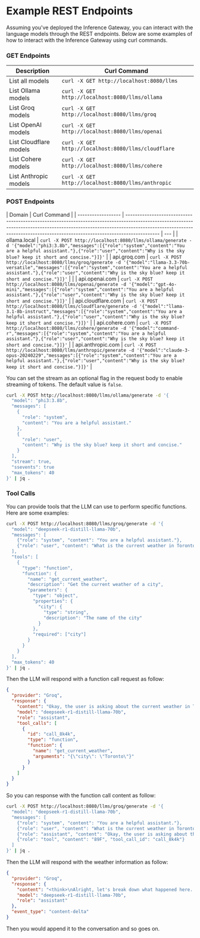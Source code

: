 # Example REST Endpoints

Assuming you've deployed the Inference Gateway, you can interact with the language models through the REST endpoints. Below are some examples of how to interact with the Inference Gateway using curl commands.

### GET Endpoints

| Description            | Curl Command                                        |
| ---------------------- | --------------------------------------------------- |
| List all models        | `curl -X GET http://localhost:8080/llms`            |
| List Ollama models     | `curl -X GET http://localhost:8080/llms/ollama`     |
| List Groq models       | `curl -X GET http://localhost:8080/llms/groq`       |
| List OpenAI models     | `curl -X GET http://localhost:8080/llms/openai`     |
| List Cloudflare models | `curl -X GET http://localhost:8080/llms/cloudflare` |
| List Cohere models     | `curl -X GET http://localhost:8080/llms/cohere`     |
| List Anthropic models  | `curl -X GET http://localhost:8080/llms/anthropic`  |

### POST Endpoints

| Domain             | Curl Command                                                                                                                                                                                                                                             |
| ------------------ | -------------------------------------------------------------------------------------------------------------------------------------------------------------------------------------------------------------------------------------------------------- | --- |
| ollama.local       | `curl -X POST http://localhost:8080/llms/ollama/generate -d '{"model":"phi3:3.8b","messages":[{"role":"system","content":"You are a helpful assistant."},{"role":"user","content":"Why is the sky blue? keep it short and concise."}]}'`                 |
| api.groq.com       | `curl -X POST http://localhost:8080/llms/groq/generate -d '{"model":"llama-3.3-70b-versatile","messages":[{"role":"system","content":"You are a helpful assistant."},{"role":"user","content":"Why is the sky blue? keep it short and concise."}]}'`     |     |
| api.openai.com     | `curl -X POST http://localhost:8080/llms/openai/generate -d '{"model":"gpt-4o-mini","messages":[{"role":"system","content":"You are a helpful assistant."},{"role":"user","content":"Why is the sky blue? keep it short and concise."}]}'`               |
| api.cloudflare.com | `curl -X POST http://localhost:8080/llms/cloudflare/generate -d '{"model":"llama-3.1-8b-instruct","messages":[{"role":"system","content":"You are a helpful assistant."},{"role":"user","content":"Why is the sky blue? keep it short and concise."}]}'` |
| api.cohere.com     | `curl -X POST http://localhost:8080/llms/cohere/generate -d '{"model":"command-r","messages":[{"role":"system","content":"You are a helpful assistant."},{"role":"user","content":"Why is the sky blue? keep it short and concise."}]}'`                 |
| api.anthropic.com  | `curl -X POST http://localhost:8080/llms/anthropic/generate -d '{"model":"claude-3-opus-20240229","messages":[{"role":"system","content":"You are a helpful assistant."},{"role":"user","content":"Why is the sky blue? keep it short and concise."}]}'` |

You can set the stream as an optional flag in the request body to enable streaming of tokens. The default value is `false`.

```bash
curl -X POST http://localhost:8080/llms/ollama/generate -d '{
  "model": "phi3:3.8b",
  "messages": [
    {
      "role": "system",
      "content": "You are a helpful assistant."
    },
    {
      "role": "user",
      "content": "Why is the sky blue? keep it short and concise."
    }
  ],
  "stream": true,
  "ssevents": true
  "max_tokens": 40
}' | jq .
```

### Tool Calls

You can provide tools that the LLM can use to perform specific functions. Here are some examples:

```bash
curl -X POST http://localhost:8080/llms/groq/generate -d '{
  "model": "deepseek-r1-distill-llama-70b",
  "messages": [
    {"role": "system", "content": "You are a helpful assistant."},
    {"role": "user", "content": "What is the current weather in Toronto?"}
  ],
  "tools": [
    {
      "type": "function",
      "function": {
        "name": "get_current_weather",
        "description": "Get the current weather of a city",
        "parameters": {
          "type": "object",
          "properties": {
            "city": {
              "type": "string",
              "description": "The name of the city"
            }
          },
          "required": ["city"]
        }
      }
    }
  ],
  "max_tokens": 40
}' | jq .
```

Then the LLM will respond with a function call request as follow:

```json
{
  "provider": "Groq",
  "response": {
    "content": "Okay, the user is asking about the current weather in Toronto. I need to figure out how to respond. \n\nFirst, I should use the function provided in the tools. The function is called get_current_weather, and it requires a city parameter.\n\nSo, I'll call this function with Toronto as the city. I'll format the tool_call with the function name and the arguments as a JSON object.\n\nI'll make sure the JSON is correctly formatted, using double quotes around the strings. \n\nFinally, I'll enclose everything within the <tool_call> tags as specified. \n\nThat should give the user the weather information they're looking for.\n",
    "model": "deepseek-r1-distill-llama-70b",
    "role": "assistant",
    "tool_calls": [
      {
        "id": "call_8k4k",
        "type": "function",
        "function": {
          "name": "get_current_weather",
          "arguments": "{\"city\": \"Toronto\"}"
        }
      }
    ]
  }
}
```

So you can response with the function call content as follow:

```bash
curl -X POST http://localhost:8080/llms/groq/generate -d '{
  "model": "deepseek-r1-distill-llama-70b",
  "messages": [
    {"role": "system", "content": "You are a helpful assistant."},
    {"role": "user", "content": "What is the current weather in Toronto?"},
    {"role": "assistant", "content": "Okay, the user is asking about the current weather in Toronto. I need to figure out how to respond. \n\nFirst, I should use the function provided in the tools. The function is called get_current_weather, and it requires a city parameter.\n\nSo, I will call this function with Toronto as the city. I will format the tool_call with the function name and the arguments as a JSON object.\n\nI will make sure the JSON is correctly formatted, using double quotes around the strings. \n\nFinally, I will enclose everything within the <tool_call> tags as specified. \n\nThat should give the user the weather information they are looking for.\n"},
    {"role": "tool", "content": "89F", "tool_call_id": "call_8k4k"}
  ]
}' | jq .
```

Then the LLM will respond with the weather information as follow:

```json
{
  "provider": "Groq",
  "response": {
    "content": "<think>\nAlright, let's break down what happened here. The user asked about the current weather in Toronto. I decided to use the get_current_weather function, passing \"Toronto\" as the argument.\n\nI set up the tool_call correctly with the function name and the city in a JSON object. Then, I sent that off to get the weather data. The response came back with \"89F\" as the temperature.\n\nSo, now I need to explain this to the user in a helpful way. They wanted the temperature, and it's 89 degrees Fahrenheit. That's pretty warm, maybe even hot, depending on the season.\n\nI should convert that to Celsius for better understanding since Toronto might use that scale. 89F converts to about 31-32°C. That gives a clearer picture of how warm it is.\n\nI also want to make sure the user feels comfortable asking for more details if they need anything else. So, I'll end with a friendly note offering further assistance.\n</think>\n\nThe current temperature in Toronto is **89°F**. If you'd like more details about the weather, feel free to ask!",
    "model": "deepseek-r1-distill-llama-70b",
    "role": "assistant"
  },
  "event_type": "content-delta"
}
```

Then you would append it to the conversation and so goes on.
